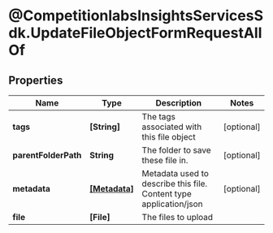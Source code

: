 # @CompetitionlabsInsightsServicesSdk.UpdateFileObjectFormRequestAllOf

## Properties

Name | Type | Description | Notes
------------ | ------------- | ------------- | -------------
**tags** | **[String]** | The tags associated with this file object | [optional] 
**parentFolderPath** | **String** | The folder to save these file in. | [optional] 
**metadata** | [**[Metadata]**](Metadata.md) | Metadata used to describe this file. Content type application/json | [optional] 
**file** | **[File]** | The files to upload | 


